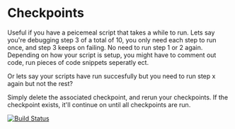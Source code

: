 <h1>Checkpoints</h1>
Useful if you have a peicemeal script that takes a while to run. Lets say you're debugging step 3 of a total of 10, you only need each step to run once, and step 3 keeps on failing. No need to run step 1 or 2 again. Depending on how your script is setup, you might have to comment out code, run pieces of code snippets seperatly ect.

Or lets say your scripts have run succesfully but you need to run step x again but not the rest?

Simply delete the associated checkpoint, and rerun your checkpoints. If the checkpoint exists, it'll continue on until all checkpoints are run.

[![Build Status](https://travis-ci.org/kcmerrill/checkpoints.png?branch=master)](https://travis-ci.org/kcmerrill/checkpoints)